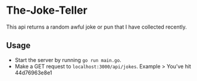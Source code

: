 # The-Joke-Teller
This api returns a random awful joke or pun that I have collected recently.

## Usage
* Start the server by running `go run main.go`.
* Make a GET request to `localhost:3000/api/jokes`.
Example > You’ve hit 44d76963e8e1
